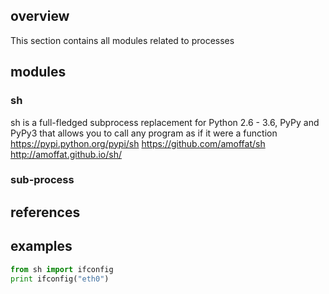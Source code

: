 ## overview
This section contains all modules related to processes

## modules

### sh
sh is a full-fledged subprocess replacement for Python 2.6 - 3.6, PyPy and PyPy3 that allows you to call any program as if it were a function
https://pypi.python.org/pypi/sh
https://github.com/amoffat/sh
http://amoffat.github.io/sh/

### sub-process

## references

## examples
```python
from sh import ifconfig
print ifconfig("eth0")
```
